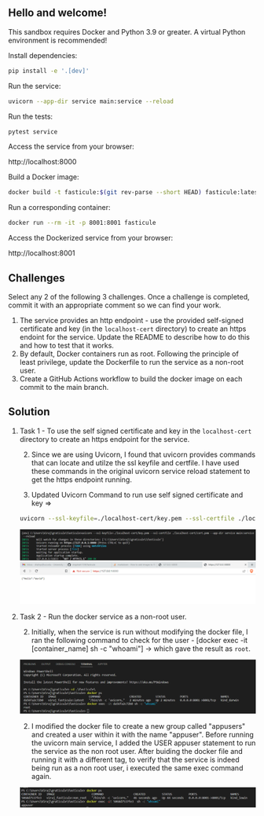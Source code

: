 ## Hello and welcome!

This sandbox requires Docker and Python 3.9 or greater. A virtual Python environment is recommended!

Install dependencies:
```bash
pip install -e '.[dev]'
```
Run the service:
```bash
uvicorn --app-dir service main:service --reload
```
Run the tests:
```bash
pytest service
```
Access the service from your browser:

http://localhost:8000

Build a Docker image:
```bash
docker build -t fasticule:$(git rev-parse --short HEAD) fasticule:latest .
```
Run a corresponding container:
```bash
docker run --rm -it -p 8001:8001 fasticule
```
Access the Dockerized service from your browser:

http://localhost:8001

## Challenges

Select any 2 of the following 3 challenges. Once a challenge is completed, commit it with an appropriate comment so we can find your work. 

1. The service provides an http endpoint - use the provided self-signed certificate and key (in the `localhost-cert` directory) to create an https endoint for the service. Update the README to describe how to do this and how to test that it works.
1. By default, Docker containers run as root. Following the principle of least privilege, update the Dockerfile to run the service as a non-root user. 
1. Create a GitHub Actions workflow to build the docker image on each commit to the main branch. 

## Solution

1. Task 1 - To use the self signed certificate and key in the `localhost-cert` directory to create an https endpoint for the service.

    2. Since we are using Uvicorn, I found that uvicorn provides commands that can locate and utilze the ssl keyfile and certfile. I have used these commands in the original uvicorn service reload statement to get the https endpoint running.

    2. Updated Uvicorn Command to run use self signed certificate and key => 
    ```bash
    uvicorn --ssl-keyfile=./localhost-cert/key.pem --ssl-certfile ./localhost-cert/cert.pem --app-dir service main:service --reload
    ```

    ![Image 1 - Uvicorn command run](/screenshots/s1.png)
    ![Image 2 - Service running on https](/screenshots/s2.png)

1. Task 2  - Run the docker service as a non-root user.

    2. Initially, when the service is run without modifying the docker file, I ran the following command to check for the user -
    [docker exec -it [container_name] sh -c "whoami"] -> which gave the result as `root`.

    ![Image 3 - User before dockerfile update](/screenshots/s3.png)

    2. I modified the docker file to create a new group called "appusers" and created a user within it with the name "appuser".
    Before running the uvicorn main service, I added the USER appuser statement to run the service as the non root user.
    After buiding the docker file and running it with a different tag, to verify that the service is indeed being run as a non root user, i executed the same exec command again.

    ![Image 4 - User after updating dockerfile](/screenshots/s4.png)